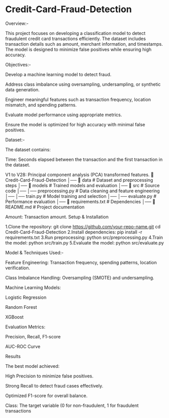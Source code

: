 # Credit-Card-Fraud-Detection
Overview:-

This project focuses on developing a classification model to detect fraudulent credit card transactions efficiently. The dataset includes transaction details such as amount, merchant information, and timestamps. The model is designed to minimize false positives while ensuring high accuracy.

Objectives:-

Develop a machine learning model to detect fraud.

Address class imbalance using oversampling, undersampling, or synthetic data generation.

Engineer meaningful features such as transaction frequency, location mismatch, and spending patterns.

Evaluate model performance using appropriate metrics.

Ensure the model is optimized for high accuracy with minimal false positives.

Dataset:-

The dataset contains:

Time: Seconds elapsed between the transaction and the first transaction in the dataset.

V1 to V28: Principal component analysis (PCA) transformed features.
📂 Credit-Card-Fraud-Detection
│── 📂 data             # Dataset and preprocessing steps
│── 📂 models           # Trained models and evaluation
│── 📂 src              # Source code
│── │── preprocessing.py  # Data cleaning and feature engineering
│── │── train.py         # Model training and selection
│── │── evaluate.py      # Performance evaluation
│── 📜 requirements.txt # Dependencies
│── 📜 README.md        # Project documentation

Amount: Transaction amount.
Setup & Installation

1.Clone the repository:
git clone https://github.com/your-repo-name.git
cd Credit-Card-Fraud-Detection
2.Install dependencies:
pip install -r requirements.txt
3.Run preprocessing:
python src/preprocessing.py
4.Train the model:
python src/train.py
5.Evaluate the model:
python src/evaluate.py


Model & Techniques Used:-

Feature Engineering: Transaction frequency, spending patterns, location verification.

Class Imbalance Handling: Oversampling (SMOTE) and undersampling.

Machine Learning Models:

Logistic Regression

Random Forest

XGBoost

Evaluation Metrics:

Precision, Recall, F1-score

AUC-ROC Curve

Results

The best model achieved:

High Precision to minimize false positives.

Strong Recall to detect fraud cases effectively.

Optimized F1-score for overall balance.

Class: The target variable (0 for non-fraudulent, 1 for fraudulent transactions
